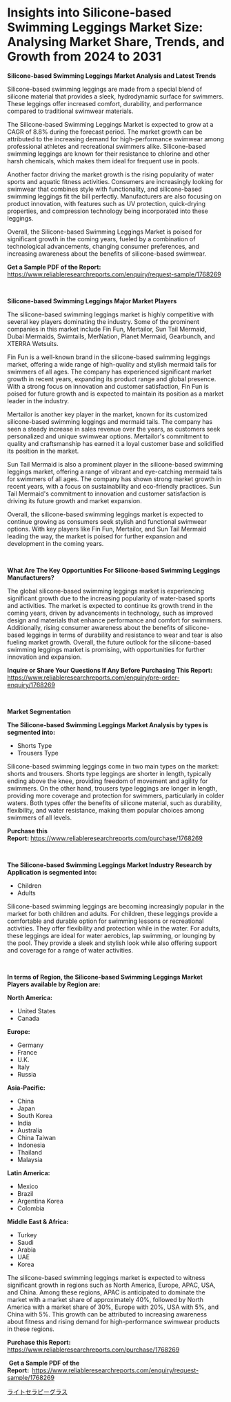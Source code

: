 <p><h1>Insights into Silicone-based Swimming Leggings Market Size: Analysing Market Share, Trends, and Growth from 2024 to 2031</h1></p><p><strong>Silicone-based Swimming Leggings Market Analysis and Latest Trends</strong></p>
<p><p>Silicone-based swimming leggings are made from a special blend of silicone material that provides a sleek, hydrodynamic surface for swimmers. These leggings offer increased comfort, durability, and performance compared to traditional swimwear materials.</p><p>The Silicone-based Swimming Leggings Market is expected to grow at a CAGR of 8.8% during the forecast period. The market growth can be attributed to the increasing demand for high-performance swimwear among professional athletes and recreational swimmers alike. Silicone-based swimming leggings are known for their resistance to chlorine and other harsh chemicals, which makes them ideal for frequent use in pools.</p><p>Another factor driving the market growth is the rising popularity of water sports and aquatic fitness activities. Consumers are increasingly looking for swimwear that combines style with functionality, and silicone-based swimming leggings fit the bill perfectly. Manufacturers are also focusing on product innovation, with features such as UV protection, quick-drying properties, and compression technology being incorporated into these leggings.</p><p>Overall, the Silicone-based Swimming Leggings Market is poised for significant growth in the coming years, fueled by a combination of technological advancements, changing consumer preferences, and increasing awareness about the benefits of silicone-based swimwear.</p></p>
<p><strong>Get a Sample PDF of the Report:&nbsp;</strong> <a href="https://www.reliableresearchreports.com/enquiry/request-sample/1768269">https://www.reliableresearchreports.com/enquiry/request-sample/1768269</a></p>
<p>&nbsp;</p>
<p><strong>Silicone-based Swimming Leggings Major Market Players</strong></p>
<p><p>The silicone-based swimming leggings market is highly competitive with several key players dominating the industry. Some of the prominent companies in this market include Fin Fun, Mertailor, Sun Tail Mermaid, Dubai Mermaids, Swimtails, MerNation, Planet Mermaid, Gearbunch, and XTERRA Wetsuits.</p><p>Fin Fun is a well-known brand in the silicone-based swimming leggings market, offering a wide range of high-quality and stylish mermaid tails for swimmers of all ages. The company has experienced significant market growth in recent years, expanding its product range and global presence. With a strong focus on innovation and customer satisfaction, Fin Fun is poised for future growth and is expected to maintain its position as a market leader in the industry.</p><p>Mertailor is another key player in the market, known for its customized silicone-based swimming leggings and mermaid tails. The company has seen a steady increase in sales revenue over the years, as customers seek personalized and unique swimwear options. Mertailor's commitment to quality and craftsmanship has earned it a loyal customer base and solidified its position in the market.</p><p>Sun Tail Mermaid is also a prominent player in the silicone-based swimming leggings market, offering a range of vibrant and eye-catching mermaid tails for swimmers of all ages. The company has shown strong market growth in recent years, with a focus on sustainability and eco-friendly practices. Sun Tail Mermaid's commitment to innovation and customer satisfaction is driving its future growth and market expansion.</p><p>Overall, the silicone-based swimming leggings market is expected to continue growing as consumers seek stylish and functional swimwear options. With key players like Fin Fun, Mertailor, and Sun Tail Mermaid leading the way, the market is poised for further expansion and development in the coming years.</p></p>
<p>&nbsp;</p>
<p><strong>What Are The Key Opportunities For Silicone-based Swimming Leggings Manufacturers?</strong></p>
<p><p>The global silicone-based swimming leggings market is experiencing significant growth due to the increasing popularity of water-based sports and activities. The market is expected to continue its growth trend in the coming years, driven by advancements in technology, such as improved design and materials that enhance performance and comfort for swimmers. Additionally, rising consumer awareness about the benefits of silicone-based leggings in terms of durability and resistance to wear and tear is also fueling market growth. Overall, the future outlook for the silicone-based swimming leggings market is promising, with opportunities for further innovation and expansion.</p></p>
<p><strong>Inquire or Share Your Questions If Any Before Purchasing This Report:</strong> <a href="https://www.reliableresearchreports.com/enquiry/pre-order-enquiry/1768269">https://www.reliableresearchreports.com/enquiry/pre-order-enquiry/1768269</a></p>
<p>&nbsp;</p>
<p><strong>Market Segmentation</strong></p>
<p><strong>The Silicone-based Swimming Leggings Market Analysis by types is segmented into:</strong></p>
<p><ul><li>Shorts Type</li><li>Trousers Type</li></ul></p>
<p><p>Silicone-based swimming leggings come in two main types on the market: shorts and trousers. Shorts type leggings are shorter in length, typically ending above the knee, providing freedom of movement and agility for swimmers. On the other hand, trousers type leggings are longer in length, providing more coverage and protection for swimmers, particularly in colder waters. Both types offer the benefits of silicone material, such as durability, flexibility, and water resistance, making them popular choices among swimmers of all levels.</p></p>
<p><strong>Purchase this Report:&nbsp;</strong><a href="https://www.reliableresearchreports.com/purchase/1768269">https://www.reliableresearchreports.com/purchase/1768269</a></p>
<p>&nbsp;</p>
<p><strong>The Silicone-based Swimming Leggings Market Industry Research by Application is segmented into:</strong></p>
<p><ul><li>Children</li><li>Adults</li></ul></p>
<p><p>Silicone-based swimming leggings are becoming increasingly popular in the market for both children and adults. For children, these leggings provide a comfortable and durable option for swimming lessons or recreational activities. They offer flexibility and protection while in the water. For adults, these leggings are ideal for water aerobics, lap swimming, or lounging by the pool. They provide a sleek and stylish look while also offering support and coverage for a range of water activities.</p></p>
<p>&nbsp;</p>
<p><strong>In terms of Region, the Silicone-based Swimming Leggings Market Players available by Region are:</strong></p>
<p>
    <p> <strong> North America: </strong>
        <ul>
            <li>United States</li>
            <li>Canada</li>
        </ul>
        </p> 
    <p> <strong> Europe: </strong>
        <ul>
            <li>Germany</li>
            <li>France</li>
            <li>U.K.</li>
            <li>Italy</li>
            <li>Russia</li>
        </ul>
        </p> 
    <p> <strong> Asia-Pacific: </strong>
        <ul>
            <li>China</li>
            <li>Japan</li>
            <li>South Korea</li>
            <li>India</li>
            <li>Australia</li>
            <li>China Taiwan</li>
            <li>Indonesia</li>
            <li>Thailand</li>
            <li>Malaysia</li>
        </ul>
        </p> 
    <p> <strong> Latin America: </strong>
        <ul>
            <li>Mexico</li>
            <li>Brazil</li>
            <li>Argentina Korea</li>
            <li>Colombia</li>
        </ul>
        </p> 
    <p> <strong> Middle East & Africa: </strong>
        <ul>
            <li>Turkey</li>
            <li>Saudi</li>
            <li>Arabia</li>
            <li>UAE</li>
            <li>Korea</li>
        </ul>
    </p>
    </p>
<p><p>The silicone-based swimming leggings market is expected to witness significant growth in regions such as North America, Europe, APAC, USA, and China. Among these regions, APAC is anticipated to dominate the market with a market share of approximately 40%, followed by North America with a market share of 30%, Europe with 20%, USA with 5%, and China with 5%. This growth can be attributed to increasing awareness about fitness and rising demand for high-performance swimwear products in these regions.</p></p>
<p><strong>Purchase this Report: </strong><a href="https://www.reliableresearchreports.com/purchase/1768269">https://www.reliableresearchreports.com/purchase/1768269</a></p>
<p>&nbsp;<strong>Get a Sample PDF of the Report:&nbsp;&nbsp;</strong><a href="https://www.reliableresearchreports.com/enquiry/request-sample/1768269">https://www.reliableresearchreports.com/enquiry/request-sample/1768269</a></p>
<p><strong></strong></p>
<p><p><a href="https://github.com/mreklxf44233/Market-Research-Report-List-1/blob/main/37537477334.md">ライトセラピーグラス</a></p></p>